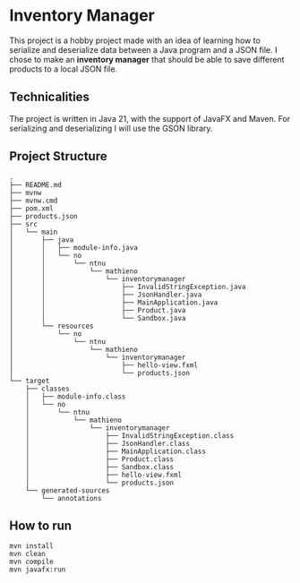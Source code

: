 # Inventory Manager
This project is a hobby project made with an idea of learning how to serialize and deserialize data between a Java program and a JSON file. I chose to make an **inventory manager** that should be able to save different products to a local JSON file.
## Technicalities
The project is written in Java 21, with the support of JavaFX and Maven. For serializing and deserializing I will use the GSON library.
## Project Structure
```text
.
├── README.md
├── mvnw
├── mvnw.cmd
├── pom.xml
├── products.json
├── src
│   └── main
│       ├── java
│       │   ├── module-info.java
│       │   └── no
│       │       └── ntnu
│       │           └── mathieno
│       │               └── inventorymanager
│       │                   ├── InvalidStringException.java
│       │                   ├── JsonHandler.java
│       │                   ├── MainApplication.java
│       │                   ├── Product.java
│       │                   └── Sandbox.java
│       └── resources
│           └── no
│               └── ntnu
│                   └── mathieno
│                       └── inventorymanager
│                           ├── hello-view.fxml
│                           └── products.json
└── target
    ├── classes
    │   ├── module-info.class
    │   └── no
    │       └── ntnu
    │           └── mathieno
    │               └── inventorymanager
    │                   ├── InvalidStringException.class
    │                   ├── JsonHandler.class
    │                   ├── MainApplication.class
    │                   ├── Product.class
    │                   ├── Sandbox.class
    │                   ├── hello-view.fxml
    │                   └── products.json
    └── generated-sources
        └── annotations

```
## How to run
```shell
mvn install
mvn clean
mvn compile
mvn javafx:run
```
